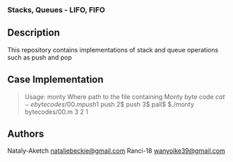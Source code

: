 ### Stacks, Queues - LIFO, FIFO
## Description
This repository contains implementations of stack and queue operations such as push and pop
## Case Implementation
> Usage: monty <filename>
Where path to the file containing Monty byte code
> $cat -e bytecodes/00.m
push 1$
push 2$
push 3$
pall$
> $./monty bytecodes/00.m
3
2
1
## Authors
Nataly-Aketch <nataliebeckie@gmail.com>
Ranci-18 <wanyoike39@gmail.com>
